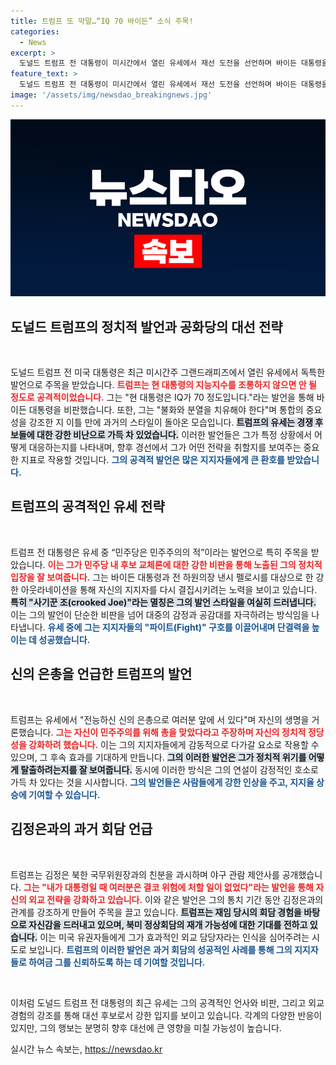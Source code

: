 ```yaml
---
title: 트럼프 또 막말…“IQ 70 바이든” 소식 주목!
categories:
  - News
excerpt: >
  도널드 트럼프 전 대통령이 미시간에서 열린 유세에서 재선 도전을 선언하며 바이든 대통령을 정면 공격했다. 사기꾼 조라며 조롱한 트럼프는 민주당 내분을 비웃으며 통합의 메시지를 잊은 듯한 모습을 보였다.
feature_text: >
  도널드 트럼프 전 대통령이 미시간에서 열린 유세에서 재선 도전을 선언하며 바이든 대통령을 정면 공격했다. 사기꾼 조라며 조롱한 트럼프는 민주당 내분을 비웃으며 통합의 메시지를 잊은 듯한 모습을 보였다.
image: '/assets/img/newsdao_breakingnews.jpg'
---
```


<p><img src="/assets/img/newsdao_breakingnews.jpg" alt="ranknews 속보" /></p>

<h2 data-ke-size="size26">도널드 트럼프의 정치적 발언과 공화당의 대선 전략</h2>

<p data-ke-size="size16">&nbsp;</p>

<p>도널드 트럼프 전 미국 대통령은 최근 미시간주 그랜드래피즈에서 열린 유세에서 독특한 발언으로 주목을 받았습니다. <b><span style="color: #ee2323;">트럼프는 현 대통령의 지능지수를 조롱하지 않으면 안 될 정도로 공격적이었습니다.</span></b> 그는 "현 대통령은 IQ가 70 정도입니다."라는 발언을 통해 바이든 대통령을 비판했습니다. 또한, 그는 "불화와 분열을 치유해야 한다"며 통합의 중요성을 강조한 지 이틀 만에 과거의 스타일이 돌아온 모습입니다. <b><span style="background-color: #21538527;">트럼프의 유세는 경쟁 후보들에 대한 강한 비난으로 가득 차 있었습니다.</span></b> 이러한 발언들은 그가 특정 상황에서 어떻게 대응하는지를 나타내며, 향후 경선에서 그가 어떤 전략을 취할지를 보여주는 중요한 지표로 작용할 것입니다. <b><span style="color: #1a5490;">그의 공격적 발언은 많은 지지자들에게 큰 환호를 받았습니다.</span></b> </p>

<h2 data-ke-size="size26">트럼프의 공격적인 유세 전략</h2>

<p data-ke-size="size16">&nbsp;</p>

<p>트럼프 전 대통령은 유세 중 “민주당은 민주주의의 적”이라는 발언으로 특히 주목을 받았습니다. <b><span style="color: #ee2323;">이는 그가 민주당 내 후보 교체론에 대한 강한 비판을 통해 노출된 그의 정치적 입장을 잘 보여줍니다.</span></b> 그는 바이든 대통령과 전 하원의장 낸시 펠로시를 대상으로 한 강한 아웃라네이션을 통해 자신의 지지자를 다시 결집시키려는 노력을 보이고 있습니다. <b><span style="background-color: #21538527;">특히 "사기꾼 조(crooked Joe)"라는 멸칭은 그의 발언 스타일을 여실히 드러냅니다.</span></b> 이는 그의 발언이 단순한 비판을 넘어 대중의 감정과 공감대를 자극하려는 방식임을 나타냅니다. <b><span style="color: #1a5490;">유세 중에 그는 지지자들의 "파이트(Fight)" 구호를 이끌어내며 단결력을 높이는 데 성공했습니다.</span></b></p>

<h2 data-ke-size="size26">신의 은총을 언급한 트럼프의 발언</h2>

<p data-ke-size="size16">&nbsp;</p>

<p>트럼프는 유세에서 "전능하신 신의 은총으로 여러분 앞에 서 있다"며 자신의 생명을 거론했습니다. <b><span style="color: #ee2323;">그는 자신이 민주주의를 위해 총을 맞았다라고 주장하며 자신의 정치적 정당성을 강화하려 했습니다.</span></b> 이는 그의 지지자들에게 감동적으로 다가갈 요소로 작용할 수 있으며, 그 후속 효과를 기대하게 만듭니다. <b><span style="background-color: #21538527;">그의 이러한 발언은 그가 정치적 위기를 어떻게 탈출하려는지를 잘 보여줍니다.</span></b> 동시에 이러한 방식은 그의 연설이 감정적인 호소로 가득 차 있다는 것을 시사합니다. <b><span style="color: #1a5490;">그의 발언들은 사람들에게 강한 인상을 주고, 지지율 상승에 기여할 수 있습니다.</span></b></p>

<h2 data-ke-size="size26">김정은과의 과거 회담 언급</h2>

<p data-ke-size="size16">&nbsp;</p>

<p>트럼프는 김정은 북한 국무위원장과의 친분을 과시하며 야구 관람 제안사를 공개했습니다. <b><span style="color: #ee2323;">그는 "내가 대통령일 때 여러분은 결코 위험에 처할 일이 없었다"라는 발언을 통해 자신의 외교 전략을 강화하고 있습니다.</span></b> 이와 같은 발언은 그의 통치 기간 동안 김정은과의 관계를 강조하게 만들어 주목을 끌고 있습니다. <b><span style="background-color: #21538527;">트럼프는 재임 당시의 회담 경험을 바탕으로 자신감을 드러내고 있으며, 북미 정상회담의 재개 가능성에 대한 기대를 전하고 있습니다.</span></b> 이는 미국 유권자들에게 그가 효과적인 외교 담당자라는 인식을 심어주려는 시도로 보입니다. <b><span style="color: #1a5490;">트럼프의 이러한 발언은 과거 회담의 성공적인 사례를 통해 그의 지지자들로 하여금 그를 신뢰하도록 하는 데 기여할 것입니다.</span></b></p>

<p data-ke-size="size16">&nbsp;</p>

<p>이처럼 도널드 트럼프 전 대통령의 최근 유세는 그의 공격적인 언사와 비판, 그리고 외교 경험의 강조를 통해 대선 후보로서 강한 입지를 보이고 있습니다. 각계의 다양한 반응이 있지만, 그의 행보는 분명히 향후 대선에 큰 영향을 미칠 가능성이 높습니다.</p>
실시간 뉴스 속보는, <a href="https://newsdao.kr" rel="dofollow">https://newsdao.kr</a>


